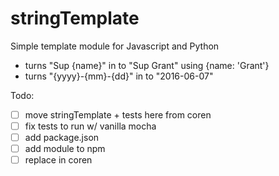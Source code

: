 
# stringTemplate
Simple template module for Javascript and Python

- turns "Sup {name}" in to "Sup Grant" using {name: 'Grant'}
- turns "{yyyy}-{mm}-{dd}" in to "2016-06-07"

Todo:
- [ ] move stringTemplate + tests here from coren
- [ ] fix tests to run w/ vanilla mocha
- [ ] add package.json
- [ ] add module to npm
- [ ] replace in coren

